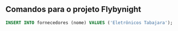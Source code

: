 ## Comandos para o projeto Flybynight

```sql
INSERT INTO fornecedores (nome) VALUES ('Eletrônicos Tabajara');
```